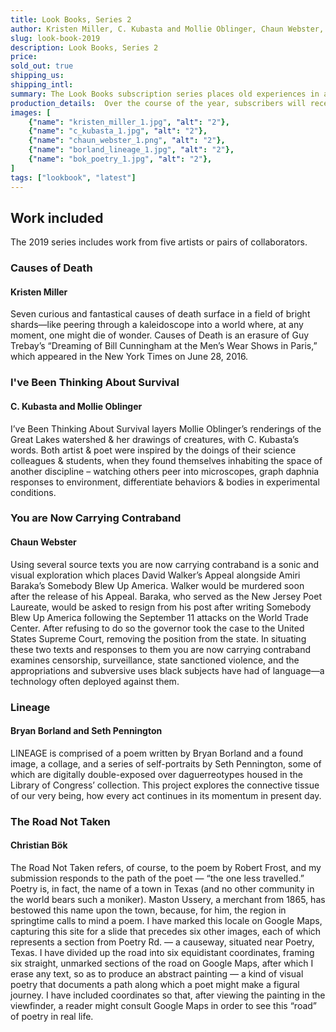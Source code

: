 ```yaml
---
title: Look Books, Series 2
author: Kristen Miller, C. Kubasta and Mollie Oblinger, Chaun Webster, Bryan Borland and Seth Pennington, Christian Bök 
slug: look-book-2019
description: Look Books, Series 2
price:
sold_out: true
shipping_us: 
shipping_intl: 
summary: The Look Books subscription series places old experiences in a new context, presenting five hybrid literary and visual texts that can be read by inserting them into the viewer and advancing the frame forward.
production_details:  Over the course of the year, subscribers will receive one viewer and five reels, mailed out bimonthly.
images: [
    {"name": "kristen_miller_1.jpg", "alt": "2"},
    {"name": "c_kubasta_1.jpg", "alt": "2"},
    {"name": "chaun_webster_1.png", "alt": "2"},
    {"name": "borland_lineage_1.jpg", "alt": "2"},
    {"name": "bok_poetry_1.jpg", "alt": "2"},
]
tags: ["lookbook", "latest"]
---
```


## Work included

The 2019 series includes work from five artists or pairs of collaborators.

### Causes of Death

#### Kristen Miller

Seven curious and fantastical causes of death surface in a field of bright shards—like peering through a kaleidoscope into a world where, at any moment, one might die of wonder. Causes of Death is an erasure of Guy Trebay’s “Dreaming of Bill Cunningham at the Men’s Wear Shows in Paris,” which appeared in the New York Times on June 28, 2016.


### I've Been Thinking About Survival

#### C. Kubasta and Mollie Oblinger

I’ve Been Thinking About Survival layers Mollie Oblinger’s renderings of the Great Lakes watershed & her drawings of creatures, with C. Kubasta’s words. Both artist & poet were inspired by the doings of their science colleagues & students, when they found themselves inhabiting the space of another discipline – watching others peer into microscopes, graph daphnia responses to environment, differentiate behaviors & bodies in experimental conditions.


### You are Now Carrying Contraband

#### Chaun Webster

Using several source texts you are now carrying contraband is a sonic and visual exploration which places David Walker’s Appeal alongside Amiri Baraka’s Somebody Blew Up America. Walker would be murdered soon after the release of his Appeal. Baraka, who served as the New Jersey Poet Laureate, would be asked to resign from his post after writing Somebody Blew Up America following the September 11 attacks on the World Trade Center. After refusing to do so the governor took the case to the United States Supreme Court, removing the position from the state. In situating these two texts and responses to them you are now carrying contraband examines censorship, surveillance, state sanctioned violence, and the appropriations and subversive uses black subjects have had of language—a technology often deployed against them.


### Lineage

#### Bryan Borland and Seth Pennington

LINEAGE is comprised of a poem written by Bryan Borland and a found image, a collage, and a series of self-portraits by Seth Pennington, some of which are digitally double-exposed over daguerreotypes housed in the Library of Congress’ collection. This project explores the connective tissue of our very being, how every act continues in its momentum in present day.


### The Road Not Taken

#### Christian Bök 

The Road Not Taken refers, of course, to the poem by Robert Frost, and my submission responds to the path of the poet — “the one less travelled.” Poetry is, in fact, the name of a town in Texas (and no other community in the world bears such a moniker). Maston Ussery, a merchant from 1865, has bestowed this name upon the town, because, for him, the region in springtime calls to mind a poem. I have marked this locale on Google Maps, capturing this site for a slide that precedes six other images, each of which represents a section from Poetry Rd. — a causeway, situated near Poetry, Texas. I have divided up the road into six equidistant coordinates, framing six straight, unmarked sections of the road on Google Maps, after which I erase any text, so as to produce an abstract painting — a kind of visual poetry that documents a path along which a poet might make a figural journey. I have included coordinates so that, after viewing the painting in the viewfinder, a reader might consult Google Maps in order to see this “road” of poetry in real life.